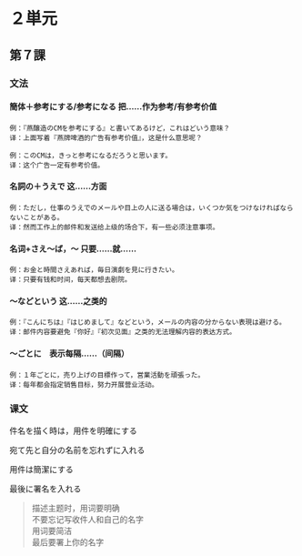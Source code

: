 # ２単元

## 第７課

### 文法

#### 簡体＋参考にする/参考になる 把……作为参考/有参考价值

```
例：『燕醸造のCMを参考にする』と書いてあるけど，これはどいう意味？
译：上面写着『燕牌啤酒的广告有参考价值』，这是什么意思呢？

例：このCMは，きっと参考になるだろうと思います。
译：这个广告一定有参考价值。
```

#### 名詞の＋うえで 这……方面

```
例：ただし，仕事のうえでのメールや目上の人に送る場合は，いくつか気をつけなければならないことがある。
译：然而工作上的邮件和发送给上级的场合下，有一些必须注意事项。
```

#### 名词+さえ～ば，～ 只要……就……

```
例：お金と時間さえあれば，毎日演劇を見に行きたい。
译：只要有钱和时间，每天都想去剧院。
```

#### ～などという 这……之类的

```
例：『こんにちは』『はじめまして』などという，メールの内容の分からない表現は避ける。
译：邮件内容要避免『你好』『初次见面』之类的无法理解内容的表达方式。
```

#### ～ごとに　表示每隔……（间隔）

```
例：１年ごとに，売り上げの目標作って，営業活動を頑張った。
译：每年都会指定销售目标，努力开展营业活动。
```

### 课文

件名を描く時は，用件を明確にする

宛て先と自分の名前を忘れずに入れる

用件は簡潔にする

最後に署名を入れる

> 描述主题时，用词要明确  
不要忘记写收件人和自己的名字  
用词要简洁  
最后要署上你的名字  